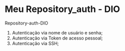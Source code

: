 # Meu Repository_auth - DIO
Repository-auth-DIO

1. Autenticação via nome de usuário e senha;
2. Autenticação via Token de acesso pessoal;
3. Autenticação via SSH;
